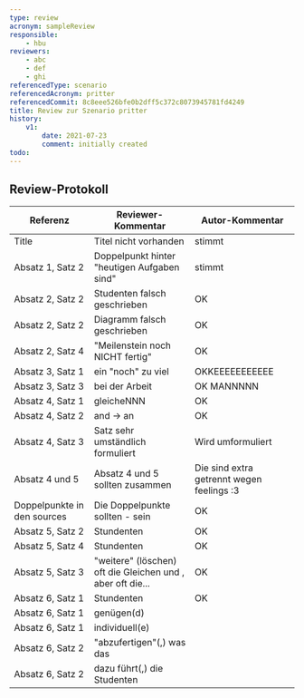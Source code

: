 ```yaml
---
type: review
acronym: sampleReview
responsible:
    - hbu
reviewers:
    - abc
    - def
    - ghi
referencedType: scenario
referencedAcronym: pritter
referencedCommit: 8c8eee526bfe0b2dff5c372c8073945781fd4249
title: Review zur Szenario pritter
history:
    v1:
        date: 2021-07-23
        comment: initially created
todo:
---
```


## Review-Protokoll

| Referenz | Reviewer-Kommentar | Autor-Kommentar |
|------------|------------------|-----------------|
| Title | Titel nicht vorhanden | stimmt |
| Absatz 1, Satz 2 | Doppelpunkt hinter "heutigen Aufgaben sind" | stimmt |
| Absatz 2, Satz 2 | Studenten falsch geschrieben | OK |
| Absatz 2, Satz 2 | Diagramm falsch geschrieben | OK |
| Absatz 2, Satz 4 | "Meilenstein noch NICHT fertig" | OK |
| Absatz 3, Satz 1 | ein "noch" zu viel | OKKEEEEEEEEEEE |
| Absatz 3, Satz 3 | bei der Arbeit | OK MANNNNN |
| Absatz 4, Satz 1 | gleicheNNN | OK |
| Absatz 4, Satz 2 | and -> an | OK |
| Absatz 4, Satz 3 | Satz sehr umständlich formuliert | Wird umformuliert |
| Absatz 4 und 5 | Absatz 4 und 5 sollten zusammen | Die sind extra getrennt wegen feelings :3 |
| Doppelpunkte in den sources | Die Doppelpunkte sollten - sein | OK |
| Absatz 5, Satz 2 | Stundenten | OK |
| Absatz 5, Satz 4 | Stundenten | OK |
| Absatz 5, Satz 3 | "weitere" (löschen) oft die Gleichen und , aber oft die... | OK |
| Absatz 6, Satz 1 | Stundenten | OK |
| Absatz 6, Satz 1 | genügen(d) |  |
| Absatz 6, Satz 1 | individuell(e) |  |
| Absatz 6, Satz 2 | "abzufertigen"(,) was das |  |
| Absatz 6, Satz 2 | dazu führt(,) die Studenten |  |
